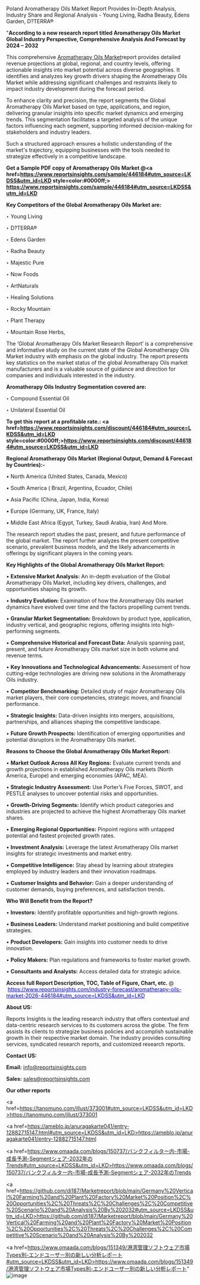 Poland Aromatherapy Oils Market Report Provides In-Depth Analysis, Industry Share and Regional Analysis - Young Living, Radha Beauty, Edens Garden, D?TERRA®

"<strong>According to a new research report titled Aromatherapy Oils Market Global Industry Perspective, Comprehensive Analysis And Forecast by 2024 – 2032</strong>

This comprehensive <a href=https://www.reportsinsights.com/sample/446184>Aromatherapy Oils Market</a>report provides detailed revenue projections at global, regional, and country levels, offering actionable insights into market potential across diverse geographies. It identifies and analyzes key growth drivers shaping the Aromatherapy Oils Market while addressing significant challenges and restraints likely to impact industry development during the forecast period.

To enhance clarity and precision, the report segments the Global Aromatherapy Oils Market based on type, applications, and region, delivering granular insights into specific market dynamics and emerging trends. This segmentation facilitates a targeted analysis of the unique factors influencing each segment, supporting informed decision-making for stakeholders and industry leaders.

Such a structured approach ensures a holistic understanding of the market's trajectory, equipping businesses with the tools needed to strategize effectively in a competitive landscape.

<strong>Get a Sample PDF copy of Aromatherapy Oils Market </strong><strong>@<a href=https://www.reportsinsights.com/sample/446184#utm_source=LKDSS&utm_id=LKD style=color:#0000ff;> https://www.reportsinsights.com/sample/446184#utm_source=LKDSS&utm_id=LKD</a></strong></font>

<strong>Key Competitors of the Global Aromatherapy Oils Market are:</strong>

‣ Young Living

‣ D?TERRA®

‣ Edens Garden

‣ Radha Beauty

‣ Majestic Pure

‣ Now Foods

‣ ArtNaturals

‣ Healing Solutions

‣ Rocky Mountain

‣ Plant Therapy

‣ Mountain Rose Herbs,

The ‘Global Aromatherapy Oils Market Research Report’ is a comprehensive and informative study on the current state of the Global Aromatherapy Oils Market industry with emphasis on the global industry. The report presents key statistics on the market status of the global Aromatherapy Oils market manufacturers and is a valuable source of guidance and direction for companies and individuals interested in the industry.

<strong>Aromatherapy Oils Industry Segmentation covered are:</strong>

‣ Compound Essential Oil

‣ Unilateral Essential Oil

<strong>To get this report at a profitable rate.: <a href=https://www.reportsinsights.com/discount/446184#utm_source=LKDSS&utm_id=LKD style=color:#0000ff;>https://www.reportsinsights.com/discount/446184#utm_source=LKDSS&utm_id=LKD</a></strong></font>

<strong>Regional Aromatherapy Oils Market (Regional Output, Demand &amp; Forecast by Countries):-</strong>

• North America (United States, Canada, Mexico)

• South America ( Brazil, Argentina, Ecuador, Chile)

• Asia Pacific (China, Japan, India, Korea)

• Europe (Germany, UK, France, Italy)

• Middle East Africa (Egypt, Turkey, Saudi Arabia, Iran) And More.

The research report studies the past, present, and future performance of the global market. The report further analyzes the present competitive scenario, prevalent business models, and the likely advancements in offerings by significant players in the coming years.

<strong>Key Highlights of the Global Aromatherapy Oils Market Report:</strong>

• <strong>Extensive Market Analysis:</strong> An in-depth evaluation of the Global Aromatherapy Oils Market, including key drivers, challenges, and opportunities shaping its growth.

• <strong>Industry Evolution:</strong> Examination of how the Aromatherapy Oils market dynamics have evolved over time and the factors propelling current trends.

• <strong>Granular Market Segmentation:</strong> Breakdown by product type, application, industry vertical, and geographic regions, offering insights into high-performing segments.

• <strong>Comprehensive Historical and Forecast Data:</strong> Analysis spanning past, present, and future Aromatherapy Oils market size in both volume and revenue terms.

• <strong>Key Innovations and Technological Advancements:</strong> Assessment of how cutting-edge technologies are driving new solutions in the Aromatherapy Oils industry.

• <strong>Competitor Benchmarking:</strong> Detailed study of major Aromatherapy Oils market players, their core competencies, strategic moves, and financial performance.

• <strong>Strategic Insights:</strong> Data-driven insights into mergers, acquisitions, partnerships, and alliances shaping the competitive landscape.

• <strong>Future Growth Prospects:</strong> Identification of emerging opportunities and potential disruptors in the Aromatherapy Oils market.

<strong>Reasons to Choose the Global Aromatherapy Oils Market Report:</strong>

• <strong>Market Outlook Across All Key Regions:</strong> Evaluate current trends and growth projections in established Aromatherapy Oils markets (North America, Europe) and emerging economies (APAC, MEA).

• <strong>Strategic Industry Assessment:</strong> Use Porter’s Five Forces, SWOT, and PESTLE analyses to uncover potential risks and opportunities.

• <strong>Growth-Driving Segments:</strong> Identify which product categories and industries are projected to achieve the highest Aromatherapy Oils market shares.

• <strong>Emerging Regional Opportunities:</strong> Pinpoint regions with untapped potential and fastest projected growth rates.

• <strong>Investment Analysis:</strong> Leverage the latest Aromatherapy Oils market insights for strategic investments and market entry.

• <strong>Competitive Intelligence:</strong> Stay ahead by learning about strategies employed by industry leaders and their innovation roadmaps.

• <strong>Customer Insights and Behavior:</strong> Gain a deeper understanding of customer demands, buying preferences, and satisfaction trends.

<strong>Who Will Benefit from the Report?</strong>

• <strong>Investors:</strong> Identify profitable opportunities and high-growth regions.

• <strong>Business Leaders:</strong> Understand market positioning and build competitive strategies.

• <strong>Product Developers:</strong> Gain insights into customer needs to drive innovation.

• <strong>Policy Makers:</strong> Plan regulations and frameworks to foster market growth.

• <strong>Consultants and Analysts:</strong> Access detailed data for strategic advice.
</ul>
<strong>Access full Report Description, TOC, Table of Figure, Chart, etc. </strong>@  <a href=https://www.reportsinsights.com/industry-forecast/aromatherapy-oils-market-2026-446184#utm_source=LKDSS&utm_id=LKD style=color:#0000ff;>https://www.reportsinsights.com/industry-forecast/aromatherapy-oils-market-2026-446184#utm_source=LKDSS&utm_id=LKD</a></font>

<strong><strong>About US</strong>:</strong>

Reports Insights is the leading research industry that offers contextual and data-centric research services to its customers across the globe. The firm assists its clients to strategize business policies and accomplish sustainable growth in their respective market domain. The industry provides consulting services, syndicated research reports, and customized research reports.

<strong>Contact US:</strong>

<p class=""""><b>Email:</b> <a href=mailto:info@reportsinsights.com>info@reportsinsights.com</a></p>
<p class=""""><b>Sales:</b> <a href=mailto:sales@reportsinsights.com>sales@reportsinsights.com</a></p>

<strong>Our other reports</strong>

<a href=https://tanomuno.com/illust/373001#utm_source=LKDSS&utm_id=LKD>https://tanomuno.com/illust/373001</a>

<a href=https://ameblo.jp/anuragakarte041/entry-12882715147.html#utm_source=LKDSS&utm_id=LKD>https://ameblo.jp/anuragakarte041/entry-12882715147.html</a>

<a href=https://www.omaada.com/blogs/150737/バンクフィルター内-市場-成長予測-Segmentシェア-2032年のTrends#utm_source=LKDSS&utm_id=LKD>https://www.omaada.com/blogs/150737/バンクフィルター内-市場-成長予測-Segmentシェア-2032年のTrends</a>

<a href=https://github.com/di187/Marketreport/blob/main/Germany%20Vertical%20Farming%20and%20Plant%20Factory%20Market%20Position%2C%20Opportunities%2C%20Threats%2C%20Challenges%2C%20Competitive%20Scenario%20and%20Analysis%20By%202032#utm_source=LKDSS&utm_id=LKD>https://github.com/di187/Marketreport/blob/main/Germany%20Vertical%20Farming%20and%20Plant%20Factory%20Market%20Position%2C%20Opportunities%2C%20Threats%2C%20Challenges%2C%20Competitive%20Scenario%20and%20Analysis%20By%202032</a>

<a href=https://www.omaada.com/blogs/151349/港湾管理ソフトウェア市場Types別-エンドユーザー別の新しい分析レポート#utm_source=LKDSS&utm_id=LKD>https://www.omaada.com/blogs/151349/港湾管理ソフトウェア市場Types別-エンドユーザー別の新しい分析レポート</a>"
![image](https://github.com/user-attachments/assets/3e867489-ac11-4a66-98c9-677ddc6949d6)
